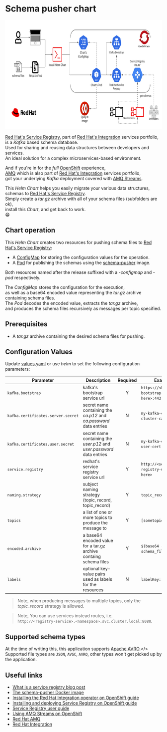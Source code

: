 # Schema pusher chart

<!-- markdownlint-disable -->
<a href="https://www.redhat.com/en">
    <img src="https://raw.githubusercontent.com/RHEcosystemAppEng/fsi-common-helm/main/schema-pusher/images/schema_pusher_helm_chart_flow.png" width="800" height="350" alt="">
</a>
<!-- markdownlint-restore -->

[Red Hat's Service Registry][10], part of [Red Hat's Integration][11] services portfolio,</br>
is a *Kafka* based schema database.</br>
Used for sharing and reusing data structures between developers and services.</br>
An ideal solution for a complex microservices-based environment.</br>

And if you're in for the *full* [OpenShift][12] experience,</br>
[AMQ][13] which is also part of [Red Hat's Integration][11] services portfolio,</br>
got your underlying *Kafka* deployment covered with [AMQ Streams][14].

This *Helm Chart* helps you easily migrate your various data structures, schemas to [Red Hat's Service Registry][10].</br>
Simply create a *tar.gz* archive with all of your schema files (subfolders are ok),</br>
install this *Chart*, and get back to work.</br>
:grin:

## Chart operation

This *Helm Chart* creates two resources for pushing schema files to [Red Hat's Service Registry][10]:

- A [ConfigMap](templates/configmap.yaml) for storing the configuration values for the operation.
- A [Pod](templates/pod.yaml) for publishing the schemas using the [schema-pusher][15] image.

Both resources named after the release suffixed with a *-configmap* and *-pod* respectively.

The *ConfigMap* stores the configuration for the execution,</br>
as well as a base64 encoded value representing the *tar.gz* archive containing schema files.</br>
The *Pod* decodes the encoded value, extracts the *tar.gz* archive,</br>
and produces the schema files recursively as messages per topic specified.

## Prerequisites

- A *tar.gz* archive containing the desired schema files for pushing.

## Configuration Values

Update [values.yaml](values.yaml) or use *helm* to set the following configuration parameters:

| Parameter                          | Description                                                            | Required | Example                                       |
| ---------------------------------- | ---------------------------------------------------------------------- | :------: | --------------------------------------------- |
| `kafka.bootstrap`                  | kafka's bootstrap service url                                          | Y        | `https://<kafka-bootstrap-url-goes-here>:443` |
| `kafka.certificates.server.secret` | secret name containing the *ca.p12* and *ca.password* data entries     | N        | `my-kafka-cluster-cluster-ca-cert`            |
| `kafka.certificates.user.secret`   | secret name containing the *user.p12* and *user.password* data entries | N        | `my-kafka-cluster-user-cert`                  |
| `service.registry`                 | redhat's service registry service url                                  | Y        | `http://<service-registry-url-goes-here>`     |
| `naming.strategy`                  | subject naming strategy (topic, record, topic_record)                  | Y        | `topic_record`                                |
| `topics`                           | a list of one or more topics to produce the message to                 | Y        | `[sometopic]`                                 |
| `encoded.archive`                  | a base64 encoded value for a tar.gz archive containg schema files      | Y        | `$(base64 -w 0 schema_files.tar.gz)`          |
| `labels`                           | optional key-value pairs used as labels for the resources              | N        | `labelKey: labelValue`                        |

> Note, when producing messages to multiple topics, only the *topic_record* strategy is allowed. </br>

> Note, You can use services instead routes, i.e.</br>
> `http://<registry-service>.<namespace>.svc.cluster.local:8080`.

## Supported schema types

At the time of writing this, this application supports [Apache AVRO][16].</>
Supported file types are `JSON`, `AVSC`, `AVRO`, other types won't get picked up by the application.

## Useful links

- [What is a service registry blog post][23]
- [The schema-pusher Docker image][15]
- [Installing the Red Hat Integration operator on OpenShift guide][17]
- [Installing and deploying Service Registry on OpenShift guide][18]
- [Service Registry user guide][19]
- [Using AMQ Streams on OpenShift][20]
- [Red Hat AMQ][21]
- [Red Hat Integration][22]

<!-- links -->
[10]: https://www.redhat.com/en/technologies/cloud-computing/openshift/openshift-service-registry
[11]: https://www.redhat.com/en/products/integration
[12]: https://www.redhat.com/en/technologies/cloud-computing/openshift
[13]: https://www.redhat.com/en/technologies/jboss-middleware/amq
[14]: https://www.redhat.com/en/resources/amq-streams-datasheet
[15]: https://quay.io/repository/ecosystem-appeng/schema-pusher
[16]: https://avro.apache.org/
[17]: https://access.redhat.com/documentation/en-us/red_hat_integration/2021.q3/html/installing_the_red_hat_integration_operator_on_openshift/index
[18]: https://access.redhat.com/documentation/en-us/red_hat_integration/2021.q3/html/installing_and_deploying_service_registry_on_openshift/index
[19]: https://access.redhat.com/documentation/en-us/red_hat_integration/2021.q3/html/service_registry_user_guide/index
[20]: https://access.redhat.com/documentation/en-us/red_hat_amq/2021.q3/html/using_amq_streams_on_openshift/index
[21]: https://access.redhat.com/products/red-hat-amq/
[22]: https://access.redhat.com/products/red-hat-integration
[23]: https://www.redhat.com/en/topics/integration/what-is-a-service-registry
